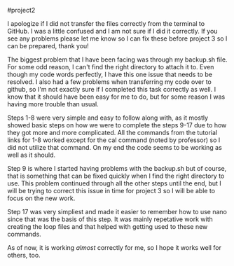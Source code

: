 #project2

I apologize if I did not transfer the files correctly from the terminal to GitHub. I was a little confused and I am not sure if I did it correctly. If you see any problems please let me know so I can fix these before project 3 so I can be prepared, thank you!

The biggest problem that I have been facing was through my backup.sh file. For some odd reason, I can't find the right directory to attach it to. Even though my code words perfectly, I have this one issue that needs to be resolved. I also had a few problems when transferring my code over to github, so I'm not exactly sure if I completed this task correctly as well. I know that it should have been easy for me to do, but for some reason I was having more trouble than usual.


Steps 1-8 were very simple and easy to follow along with, as it mostly showed basic steps on how we were to complete the steps 9-17 due to how they got more and more complicated. All the commands from the tutorial links for 1-8 worked except for the cal command (noted by professor) so I did not utilize that command. On my end the code seems to be working as well as it should.


Step 9 is where I started having problems with the backup.sh but of course, that is something that can be fixed quickly when I find the right directory to use. This problem continued through all the other steps until the end, but I will be trying to correct this issue in time for project 3 so I will be able to focus on the new work.

Step 17 was very simpliest and made it easier to remember how to use nano since that was the basis of this step. It was mainly repetative work with creating the loop files and that helped with getting used to these new commands.


As of now, it is working *almost* correctly for me, so I hope it works well for others, too. 
